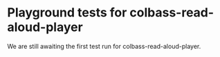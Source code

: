 # Playground tests for colbass-read-aloud-player
We are still awaiting the first test run for colbass-read-aloud-player.
